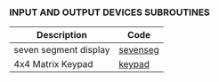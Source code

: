 ### INPUT AND OUTPUT DEVICES SUBROUTINES 


Description                 |   Code 
----------------------------|------------------
seven segment display       |   [sevenseg]
4x4 Matrix Keypad           |   [keypad]



[sevenseg]:(https://github.com/syeedameen/mcs-51-subroutines/blob/master/src/io/7seg.asm)
[keypad]:(https://github.com/syeedameen/mcs-51-subroutines/blob/master/src/io/keypad.asm)

